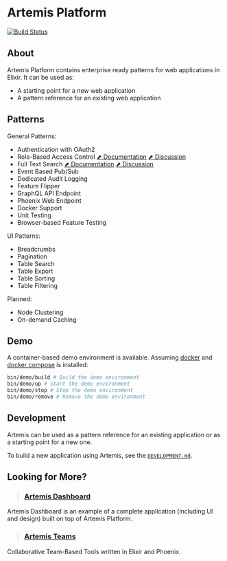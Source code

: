 # Artemis Platform

[![Build Status](https://travis-ci.com/artemis-platform/artemis_platform.svg?branch=master)](https://travis-ci.com/artemis-platform/artemis_platform)

## About

Artemis Platform contains enterprise ready patterns for web applications in Elixir. It can be used as:

- A starting point for a new web application
- A pattern reference for an existing web application

## Patterns

General Patterns:

- Authentication with OAuth2
- Role-Based Access Control [⬈ Documentation](https://github.com/artemis-platform/artemis_platform/wiki/Role-Based-Access-Control) [⬈ Discussion](https://github.com/artemis-platform/artemis_platform/issues/12)
- Full Text Search [⬈ Documentation](https://github.com/artemis-platform/artemis_platform/wiki/Full-Text-Search) [⬈ Discussion](https://github.com/artemis-platform/artemis_platform/issues/13)
- Event Based Pub/Sub
- Dedicated Audit Logging
- Feature Flipper
- GraphQL API Endpoint
- Phoenix Web Endpoint
- Docker Support
- Unit Testing
- Browser-based Feature Testing

UI Patterns:

- Breadcrumbs
- Pagination
- Table Search
- Table Export
- Table Sorting
- Table Filtering

Planned:

- Node Clustering
- On-demand Caching

## Demo

A container-based demo environment is available. Assuming [docker](https://www.docker.com/) and [docker compose](https://docs.docker.com/compose/) is installed:

```bash
bin/demo/build # Build the demo environment
bin/demo/up # Start the demo environment
bin/demo/stop # Stop the demo environment
bin/demo/remove # Remove the demo environment
```

## Development

Artemis can be used as a pattern reference for an existing application or as a starting point for a new one.

To build a new application using Artemis, see the [`DEVELOPMENT.md`](DEVELOPMENT.md).

## Looking for More?

> ### [Artemis Dashboard](https://github.com/artemis-platform/artemis_dashboard)

Artemis Dashboard is an example of a complete application (including UI and design) built on top of Artemis Platform.

> ### [Artemis Teams](https://github.com/artemis-platform/artemis_teams)

Collaborative Team-Based Tools written in Elixir and Phoenix.
